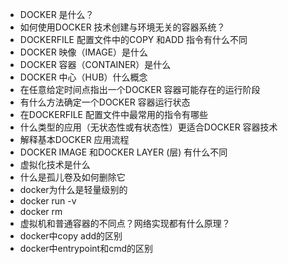 - DOCKER 是什么？
- 如何使用DOCKER 技术创建与环境无关的容器系统？
- DOCKERFILE 配置文件中的COPY 和ADD 指令有什么不同
- DOCKER 映像（IMAGE）是什么
- DOCKER 容器（CONTAINER）是什么
- DOCKER 中心（HUB）什么概念
- 在任意给定时间点指出一个DOCKER 容器可能存在的运行阶段
- 有什么方法确定一个DOCKER 容器运行状态
- 在DOCKERFILE 配置文件中最常用的指令有哪些
- 什么类型的应用（无状态性或有状态性）更适合DOCKER 容器技术
- 解释基本DOCKER 应用流程
- DOCKER IMAGE 和DOCKER LAYER (层) 有什么不同
- 虚拟化技术是什么
- 什么是孤儿卷及如何删除它
- docker为什么是轻量级别的
- docker run -v
- docker rm
- 虚拟机和普通容器的不同点？网络实现都有什么原理？
- docker中copy add的区别
- docker中entrypoint和cmd的区别